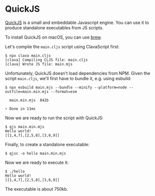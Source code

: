# QuickJS

[QuickJS](https://bellard.org/quickjs/) is a small and embeddable Javascript engine. You can use it to produce standalone executables from JS scripts.

To install QuickJS on macOS, you can use [brew](https://formulae.brew.sh/formula/quickjs).

Let's compile the `main.cljs` script using ClavaScript first:

```
$ npx clava main.cljs
[clava] Compiling CLJS file: main.cljs
[clava] Wrote JS file: main.mjs
```

Unfortunately, QuickJS doesn't load dependencies from NPM. Given the script `main.cljs`, we'll first have to bundle it, e.g. using esbuild:

```
$ npx esbuild main.mjs --bundle --minify --platform=node --outfile=main.min.mjs --format=esm

  main.min.mjs  842b

⚡ Done in 11ms
```

Now we are ready to run the script with QuickJS:

```
$ qjs main.min.mjs
Hello world!
[[1,4,7],[2,5,8],[3,6,9]]
```

Finally, to create a standalone executable:

```
$ qjsc -o hello main.min.mjs
```

Now we are ready to execute it:

```
$ ./hello
Hello world!
[[1,4,7],[2,5,8],[3,6,9]]
```

The executable is about 750kb.

